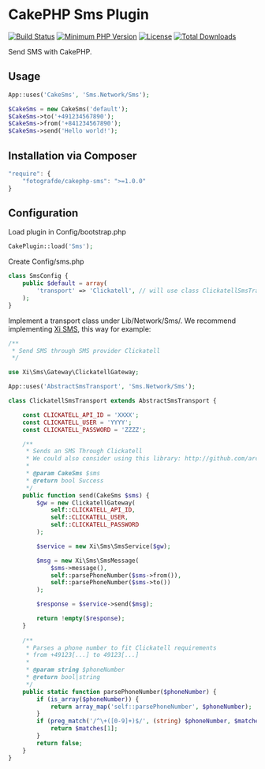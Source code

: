 # CakePHP Sms Plugin
[![Build Status](https://api.travis-ci.org/fotografde/cakephp-sms.svg)](https://travis-ci.org/fotografde/cakephp-sms)
[![Minimum PHP Version](http://img.shields.io/badge/php-%3E%3D%205.4-8892BF.svg)](https://php.net/)
[![License](https://poser.pugx.org/fotografde/cakephp-sms/license)](https://packagist.org/packages/fotografde/cakephp-sms)
[![Total Downloads](https://poser.pugx.org/fotografde/cakephp-sms/d/total)](https://packagist.org/packages/fotografde/cakephp-sms)

Send SMS with CakePHP.

## Usage

``` php
App::uses('CakeSms', 'Sms.Network/Sms');

$CakeSms = new CakeSms('default');
$CakeSms->to('+491234567890');
$CakeSms->from('+841234567890');
$CakeSms->send('Hello world!');
```

## Installation via Composer
``` javascript
"require": {
	"fotografde/cakephp-sms": ">=1.0.0"
}
```

## Configuration

Load plugin in Config/bootstrap.php

``` php
CakePlugin::load('Sms');
```

Create Config/sms.php

``` php
class SmsConfig {
	public $default = array(
		'transport' => 'Clickatell', // will use class ClickatellSmsTransport
	);
}
```

Implement a transport class under Lib/Network/Sms/. We recommend implementing [Xi SMS](https://github.com/xi-project/xi-sms), this way for example:

``` php
/**
 * Send SMS through SMS provider Clickatell
 */

use Xi\Sms\Gateway\ClickatellGateway;

App::uses('AbstractSmsTransport', 'Sms.Network/Sms');

class ClickatellSmsTransport extends AbstractSmsTransport {

	const CLICKATELL_API_ID = 'XXXX';
	const CLICKATELL_USER = 'YYYY';
	const CLICKATELL_PASSWORD = 'ZZZZ';

	/**
	 * Sends an SMS Through Clickatell
	 * We could also consider using this library: http://github.com/arcturial/clickatell
	 *
	 * @param CakeSms $sms
	 * @return bool Success
	 */
	public function send(CakeSms $sms) {
		$gw = new ClickatellGateway(
			self::CLICKATELL_API_ID,
			self::CLICKATELL_USER,
			self::CLICKATELL_PASSWORD
		);

		$service = new Xi\Sms\SmsService($gw);

		$msg = new Xi\Sms\SmsMessage(
			$sms->message(),
			self::parsePhoneNumber($sms->from()),
			self::parsePhoneNumber($sms->to())
		);

		$response = $service->send($msg);

		return !empty($response);
	}
	
	/**
	 * Parses a phone number to fit Clickatell requirements
	 * from +49123[...] to 49123[...]
	 *
	 * @param string $phoneNumber
	 * @return bool|string
	 */
	public static function parsePhoneNumber($phoneNumber) {
		if (is_array($phoneNumber)) {
			return array_map('self::parsePhoneNumber', $phoneNumber);
		}
		if (preg_match('/^\+([0-9]+)$/', (string) $phoneNumber, $matches)) {
			return $matches[1];
		}
		return false;
	}
}
```
